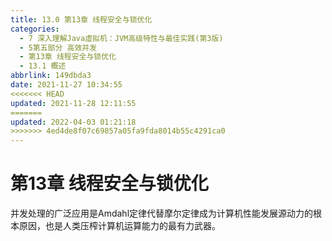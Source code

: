 ```yaml
---
title: 13.0 第13章 线程安全与锁优化
categories: 
  - 7 深入理解Java虛拟机：JVM高级特性与最佳实践(第3版)
  - 5第五部分 高效并发
  - 第13章 线程安全与锁优化
  - 13.1 概述
abbrlink: 149dbda3
date: 2021-11-27 10:34:55
<<<<<<< HEAD
updated: 2021-11-28 12:11:55
=======
updated: 2022-04-03 01:21:18
>>>>>>> 4ed4de8f07c69857a05fa9fda8014b55c4291ca0
---
```

# 第13章 线程安全与锁优化
并发处理的广泛应用是Amdahl定律代替摩尔定律成为计算机性能发展源动力的根本原因，也是人类压榨计算机运算能力的最有力武器。
